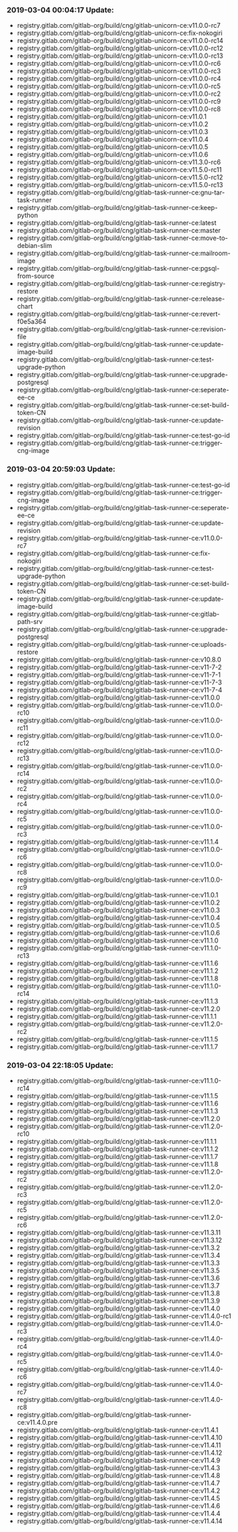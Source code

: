 ### 2019-03-04 00:04:17 Update:

- registry.gitlab.com/gitlab-org/build/cng/gitlab-unicorn-ce:v11.0.0-rc7
- registry.gitlab.com/gitlab-org/build/cng/gitlab-unicorn-ce:fix-nokogiri
- registry.gitlab.com/gitlab-org/build/cng/gitlab-unicorn-ce:v11.0.0-rc14
- registry.gitlab.com/gitlab-org/build/cng/gitlab-unicorn-ce:v11.0.0-rc12
- registry.gitlab.com/gitlab-org/build/cng/gitlab-unicorn-ce:v11.0.0-rc13
- registry.gitlab.com/gitlab-org/build/cng/gitlab-unicorn-ce:v11.0.0-rc6
- registry.gitlab.com/gitlab-org/build/cng/gitlab-unicorn-ce:v11.0.0-rc3
- registry.gitlab.com/gitlab-org/build/cng/gitlab-unicorn-ce:v11.0.0-rc4
- registry.gitlab.com/gitlab-org/build/cng/gitlab-unicorn-ce:v11.0.0-rc5
- registry.gitlab.com/gitlab-org/build/cng/gitlab-unicorn-ce:v11.0.0-rc2
- registry.gitlab.com/gitlab-org/build/cng/gitlab-unicorn-ce:v11.0.0-rc9
- registry.gitlab.com/gitlab-org/build/cng/gitlab-unicorn-ce:v11.0.0-rc8
- registry.gitlab.com/gitlab-org/build/cng/gitlab-unicorn-ce:v11.0.1
- registry.gitlab.com/gitlab-org/build/cng/gitlab-unicorn-ce:v11.0.2
- registry.gitlab.com/gitlab-org/build/cng/gitlab-unicorn-ce:v11.0.3
- registry.gitlab.com/gitlab-org/build/cng/gitlab-unicorn-ce:v11.0.4
- registry.gitlab.com/gitlab-org/build/cng/gitlab-unicorn-ce:v11.0.5
- registry.gitlab.com/gitlab-org/build/cng/gitlab-unicorn-ce:v11.0.6
- registry.gitlab.com/gitlab-org/build/cng/gitlab-unicorn-ce:v11.3.0-rc6
- registry.gitlab.com/gitlab-org/build/cng/gitlab-unicorn-ce:v11.5.0-rc11
- registry.gitlab.com/gitlab-org/build/cng/gitlab-unicorn-ce:v11.5.0-rc12
- registry.gitlab.com/gitlab-org/build/cng/gitlab-unicorn-ce:v11.5.0-rc13
- registry.gitlab.com/gitlab-org/build/cng/gitlab-task-runner-ce:gnu-tar-task-runner
- registry.gitlab.com/gitlab-org/build/cng/gitlab-task-runner-ce:keep-python
- registry.gitlab.com/gitlab-org/build/cng/gitlab-task-runner-ce:latest
- registry.gitlab.com/gitlab-org/build/cng/gitlab-task-runner-ce:master
- registry.gitlab.com/gitlab-org/build/cng/gitlab-task-runner-ce:move-to-debian-slim
- registry.gitlab.com/gitlab-org/build/cng/gitlab-task-runner-ce:mailroom-image
- registry.gitlab.com/gitlab-org/build/cng/gitlab-task-runner-ce:pgsql-from-source
- registry.gitlab.com/gitlab-org/build/cng/gitlab-task-runner-ce:registry-restore
- registry.gitlab.com/gitlab-org/build/cng/gitlab-task-runner-ce:release-chart
- registry.gitlab.com/gitlab-org/build/cng/gitlab-task-runner-ce:revert-f0e5a364
- registry.gitlab.com/gitlab-org/build/cng/gitlab-task-runner-ce:revision-file
- registry.gitlab.com/gitlab-org/build/cng/gitlab-task-runner-ce:update-image-build
- registry.gitlab.com/gitlab-org/build/cng/gitlab-task-runner-ce:test-upgrade-python
- registry.gitlab.com/gitlab-org/build/cng/gitlab-task-runner-ce:upgrade-postgresql
- registry.gitlab.com/gitlab-org/build/cng/gitlab-task-runner-ce:seperate-ee-ce
- registry.gitlab.com/gitlab-org/build/cng/gitlab-task-runner-ce:set-build-token-CN
- registry.gitlab.com/gitlab-org/build/cng/gitlab-task-runner-ce:update-revision
- registry.gitlab.com/gitlab-org/build/cng/gitlab-task-runner-ce:test-go-id
- registry.gitlab.com/gitlab-org/build/cng/gitlab-task-runner-ce:trigger-cng-image
### 2019-03-04 20:59:03 Update:

- registry.gitlab.com/gitlab-org/build/cng/gitlab-task-runner-ce:test-go-id
- registry.gitlab.com/gitlab-org/build/cng/gitlab-task-runner-ce:trigger-cng-image
- registry.gitlab.com/gitlab-org/build/cng/gitlab-task-runner-ce:seperate-ee-ce
- registry.gitlab.com/gitlab-org/build/cng/gitlab-task-runner-ce:update-revision
- registry.gitlab.com/gitlab-org/build/cng/gitlab-task-runner-ce:v11.0.0-rc7
- registry.gitlab.com/gitlab-org/build/cng/gitlab-task-runner-ce:fix-nokogiri
- registry.gitlab.com/gitlab-org/build/cng/gitlab-task-runner-ce:test-upgrade-python
- registry.gitlab.com/gitlab-org/build/cng/gitlab-task-runner-ce:set-build-token-CN
- registry.gitlab.com/gitlab-org/build/cng/gitlab-task-runner-ce:update-image-build
- registry.gitlab.com/gitlab-org/build/cng/gitlab-task-runner-ce:gitlab-path-srv
- registry.gitlab.com/gitlab-org/build/cng/gitlab-task-runner-ce:upgrade-postgresql
- registry.gitlab.com/gitlab-org/build/cng/gitlab-task-runner-ce:uploads-restore
- registry.gitlab.com/gitlab-org/build/cng/gitlab-task-runner-ce:v10.8.0
- registry.gitlab.com/gitlab-org/build/cng/gitlab-task-runner-ce:v11-7-2
- registry.gitlab.com/gitlab-org/build/cng/gitlab-task-runner-ce:v11-7-1
- registry.gitlab.com/gitlab-org/build/cng/gitlab-task-runner-ce:v11-7-3
- registry.gitlab.com/gitlab-org/build/cng/gitlab-task-runner-ce:v11-7-4
- registry.gitlab.com/gitlab-org/build/cng/gitlab-task-runner-ce:v11.0.0
- registry.gitlab.com/gitlab-org/build/cng/gitlab-task-runner-ce:v11.0.0-rc10
- registry.gitlab.com/gitlab-org/build/cng/gitlab-task-runner-ce:v11.0.0-rc11
- registry.gitlab.com/gitlab-org/build/cng/gitlab-task-runner-ce:v11.0.0-rc12
- registry.gitlab.com/gitlab-org/build/cng/gitlab-task-runner-ce:v11.0.0-rc13
- registry.gitlab.com/gitlab-org/build/cng/gitlab-task-runner-ce:v11.0.0-rc14
- registry.gitlab.com/gitlab-org/build/cng/gitlab-task-runner-ce:v11.0.0-rc2
- registry.gitlab.com/gitlab-org/build/cng/gitlab-task-runner-ce:v11.0.0-rc4
- registry.gitlab.com/gitlab-org/build/cng/gitlab-task-runner-ce:v11.0.0-rc5
- registry.gitlab.com/gitlab-org/build/cng/gitlab-task-runner-ce:v11.0.0-rc3
- registry.gitlab.com/gitlab-org/build/cng/gitlab-task-runner-ce:v11.1.4
- registry.gitlab.com/gitlab-org/build/cng/gitlab-task-runner-ce:v11.0.0-rc6
- registry.gitlab.com/gitlab-org/build/cng/gitlab-task-runner-ce:v11.0.0-rc8
- registry.gitlab.com/gitlab-org/build/cng/gitlab-task-runner-ce:v11.0.0-rc9
- registry.gitlab.com/gitlab-org/build/cng/gitlab-task-runner-ce:v11.0.1
- registry.gitlab.com/gitlab-org/build/cng/gitlab-task-runner-ce:v11.0.2
- registry.gitlab.com/gitlab-org/build/cng/gitlab-task-runner-ce:v11.0.3
- registry.gitlab.com/gitlab-org/build/cng/gitlab-task-runner-ce:v11.0.4
- registry.gitlab.com/gitlab-org/build/cng/gitlab-task-runner-ce:v11.0.5
- registry.gitlab.com/gitlab-org/build/cng/gitlab-task-runner-ce:v11.0.6
- registry.gitlab.com/gitlab-org/build/cng/gitlab-task-runner-ce:v11.1.0
- registry.gitlab.com/gitlab-org/build/cng/gitlab-task-runner-ce:v11.1.0-rc13
- registry.gitlab.com/gitlab-org/build/cng/gitlab-task-runner-ce:v11.1.6
- registry.gitlab.com/gitlab-org/build/cng/gitlab-task-runner-ce:v11.1.2
- registry.gitlab.com/gitlab-org/build/cng/gitlab-task-runner-ce:v11.1.8
- registry.gitlab.com/gitlab-org/build/cng/gitlab-task-runner-ce:v11.1.0-rc14
- registry.gitlab.com/gitlab-org/build/cng/gitlab-task-runner-ce:v11.1.3
- registry.gitlab.com/gitlab-org/build/cng/gitlab-task-runner-ce:v11.2.0
- registry.gitlab.com/gitlab-org/build/cng/gitlab-task-runner-ce:v11.1.1
- registry.gitlab.com/gitlab-org/build/cng/gitlab-task-runner-ce:v11.2.0-rc2
- registry.gitlab.com/gitlab-org/build/cng/gitlab-task-runner-ce:v11.1.5
- registry.gitlab.com/gitlab-org/build/cng/gitlab-task-runner-ce:v11.1.7
### 2019-03-04 22:18:05 Update:

- registry.gitlab.com/gitlab-org/build/cng/gitlab-task-runner-ce:v11.1.0-rc14
- registry.gitlab.com/gitlab-org/build/cng/gitlab-task-runner-ce:v11.1.5
- registry.gitlab.com/gitlab-org/build/cng/gitlab-task-runner-ce:v11.1.6
- registry.gitlab.com/gitlab-org/build/cng/gitlab-task-runner-ce:v11.1.3
- registry.gitlab.com/gitlab-org/build/cng/gitlab-task-runner-ce:v11.2.0
- registry.gitlab.com/gitlab-org/build/cng/gitlab-task-runner-ce:v11.2.0-rc10
- registry.gitlab.com/gitlab-org/build/cng/gitlab-task-runner-ce:v11.1.1
- registry.gitlab.com/gitlab-org/build/cng/gitlab-task-runner-ce:v11.1.2
- registry.gitlab.com/gitlab-org/build/cng/gitlab-task-runner-ce:v11.1.7
- registry.gitlab.com/gitlab-org/build/cng/gitlab-task-runner-ce:v11.1.8
- registry.gitlab.com/gitlab-org/build/cng/gitlab-task-runner-ce:v11.2.0-rc2
- registry.gitlab.com/gitlab-org/build/cng/gitlab-task-runner-ce:v11.2.0-rc3
- registry.gitlab.com/gitlab-org/build/cng/gitlab-task-runner-ce:v11.2.0-rc5
- registry.gitlab.com/gitlab-org/build/cng/gitlab-task-runner-ce:v11.2.0-rc6
- registry.gitlab.com/gitlab-org/build/cng/gitlab-task-runner-ce:v11.3.11
- registry.gitlab.com/gitlab-org/build/cng/gitlab-task-runner-ce:v11.3.12
- registry.gitlab.com/gitlab-org/build/cng/gitlab-task-runner-ce:v11.3.2
- registry.gitlab.com/gitlab-org/build/cng/gitlab-task-runner-ce:v11.3.4
- registry.gitlab.com/gitlab-org/build/cng/gitlab-task-runner-ce:v11.3.3
- registry.gitlab.com/gitlab-org/build/cng/gitlab-task-runner-ce:v11.3.5
- registry.gitlab.com/gitlab-org/build/cng/gitlab-task-runner-ce:v11.3.6
- registry.gitlab.com/gitlab-org/build/cng/gitlab-task-runner-ce:v11.3.7
- registry.gitlab.com/gitlab-org/build/cng/gitlab-task-runner-ce:v11.3.8
- registry.gitlab.com/gitlab-org/build/cng/gitlab-task-runner-ce:v11.3.9
- registry.gitlab.com/gitlab-org/build/cng/gitlab-task-runner-ce:v11.4.0
- registry.gitlab.com/gitlab-org/build/cng/gitlab-task-runner-ce:v11.4.0-rc1
- registry.gitlab.com/gitlab-org/build/cng/gitlab-task-runner-ce:v11.4.0-rc3
- registry.gitlab.com/gitlab-org/build/cng/gitlab-task-runner-ce:v11.4.0-rc4
- registry.gitlab.com/gitlab-org/build/cng/gitlab-task-runner-ce:v11.4.0-rc5
- registry.gitlab.com/gitlab-org/build/cng/gitlab-task-runner-ce:v11.4.0-rc6
- registry.gitlab.com/gitlab-org/build/cng/gitlab-task-runner-ce:v11.4.0-rc7
- registry.gitlab.com/gitlab-org/build/cng/gitlab-task-runner-ce:v11.4.0-rc8
- registry.gitlab.com/gitlab-org/build/cng/gitlab-task-runner-ce:v11.4.0.pre
- registry.gitlab.com/gitlab-org/build/cng/gitlab-task-runner-ce:v11.4.1
- registry.gitlab.com/gitlab-org/build/cng/gitlab-task-runner-ce:v11.4.10
- registry.gitlab.com/gitlab-org/build/cng/gitlab-task-runner-ce:v11.4.11
- registry.gitlab.com/gitlab-org/build/cng/gitlab-task-runner-ce:v11.4.12
- registry.gitlab.com/gitlab-org/build/cng/gitlab-task-runner-ce:v11.4.9
- registry.gitlab.com/gitlab-org/build/cng/gitlab-task-runner-ce:v11.4.3
- registry.gitlab.com/gitlab-org/build/cng/gitlab-task-runner-ce:v11.4.8
- registry.gitlab.com/gitlab-org/build/cng/gitlab-task-runner-ce:v11.4.7
- registry.gitlab.com/gitlab-org/build/cng/gitlab-task-runner-ce:v11.4.2
- registry.gitlab.com/gitlab-org/build/cng/gitlab-task-runner-ce:v11.4.5
- registry.gitlab.com/gitlab-org/build/cng/gitlab-task-runner-ce:v11.4.6
- registry.gitlab.com/gitlab-org/build/cng/gitlab-task-runner-ce:v11.4.4
- registry.gitlab.com/gitlab-org/build/cng/gitlab-task-runner-ce:v11.4.14
